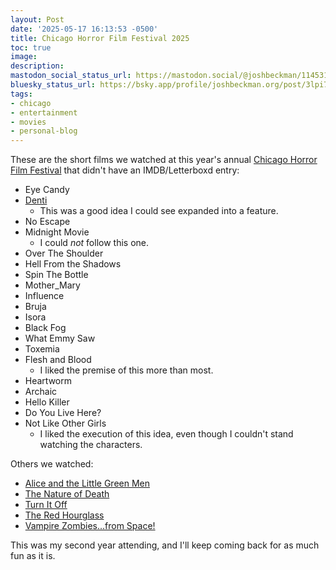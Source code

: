 ```yaml
---
layout: Post
date: '2025-05-17 16:13:53 -0500'
title: Chicago Horror Film Festival 2025
toc: true
image:
description:
mastodon_social_status_url: https://mastodon.social/@joshbeckman/114531455144662595
bluesky_status_url: https://bsky.app/profile/joshbeckman.org/post/3lpi7w3cuci2o
tags:
- chicago
- entertainment
- movies
- personal-blog
---
```



These are the short films we watched at this year's annual [Chicago Horror Film Festival](https://www.chicagohorrorfilmfest.com) that didn't have an IMDB/Letterboxd entry:

- Eye Candy
- [Denti](https://www.imdb.com/title/tt32360984/)
  - This was a good idea I could see expanded into a feature.
- No Escape
- Midnight Movie
  - I could _not_ follow this one.
- Over The Shoulder
- Hell From the Shadows
- Spin The Bottle
- Mother_Mary
- Influence
- Bruja
- Isora
- Black Fog
- What Emmy Saw
- Toxemia
- Flesh and Blood
  - I liked the premise of this more than most.
- Heartworm
- Archaic
- Hello Killer
- Do You Live Here?
- Not Like Other Girls
  - I liked the execution of this idea, even though I couldn't stand watching the characters.

Others we watched:
- [Alice and the Little Green Men](https://www.joshbeckman.org/blog/watching/letterboxd-review-891734149-alice-and-the-little-green-men)
- [The Nature of Death](https://www.joshbeckman.org/blog/watching/letterboxd-review-891887279-the-nature-of-death)
- [Turn It Off](https://www.joshbeckman.org/blog/watching/letterboxd-review-891892591-turn-it-off)
- [The Red Hourglass](https://www.joshbeckman.org/blog/watching/letterboxd-review-891889091-the-red-hourglass)
- [Vampire Zombies...from Space!](https://www.joshbeckman.org/blog/watching/letterboxd-review-891726006-vampire-zombiesfrom-space)

This was my second year attending, and I'll keep coming back for as much fun as it is.
